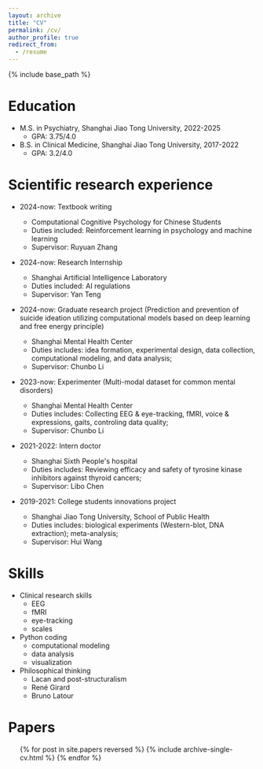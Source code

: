 ```yaml
---
layout: archive
title: "CV"
permalink: /cv/
author_profile: true
redirect_from:
  - /resume
---
```


{% include base_path %}

Education
======
* M.S. in Psychiatry, Shanghai Jiao Tong University, 2022-2025
  * GPA: 3.75/4.0
* B.S. in Clinical Medicine, Shanghai Jiao Tong University, 2017-2022
  * GPA: 3.2/4.0

Scientific research experience
======

* 2024-now: Textbook writing
  * Computational Cognitive Psychology for Chinese Students
  * Duties included: Reinforcement learning in psychology and machine learning
  * Supervisor: Ruyuan Zhang

* 2024-now: Research Internship
  * Shanghai Artificial Intelligence Laboratory
  * Duties included: AI regulations
  * Supervisor: Yan Teng

* 2024-now: Graduate research project (Prediction and prevention of suicide ideation utilizing computational models based on deep learning and free energy principle)
  * Shanghai Mental Health Center
  * Duties includes: idea formation, experimental design, data collection, computational modeling, and data analysis;
  * Supervisor: Chunbo Li

* 2023-now: Experimenter (Multi-modal dataset for common mental disorders)
  * Shanghai Mental Health Center
  * Duties includes: Collecting EEG & eye-tracking, fMRI, voice & expressions, gaits, controling data quality;
  * Supervisor: Chunbo Li

* 2021-2022: Intern doctor
  * Shanghai Sixth People's hospital
  * Duties includes: Reviewing efficacy and safety of tyrosine kinase inhibitors against thyroid cancers;
  * Supervisor: Libo Chen

* 2019-2021: College students innovations project
  * Shanghai Jiao Tong University, School of Public Health
  * Duties includes: biological experiments (Western-blot, DNA extraction); meta-analysis;
  * Supervisor: Hui Wang

Skills
======
* Clinical research skills
  * EEG
  * fMRI
  * eye-tracking
  * scales
* Python coding
  * computational modeling
  * data analysis
  * visualization
* Philosophical thinking
  * Lacan and post-structuralism
  * René Girard
  * Bruno Latour

Papers
======
  <ul>{% for post in site.papers reversed %}
    {% include archive-single-cv.html %}
  {% endfor %}</ul>
  
